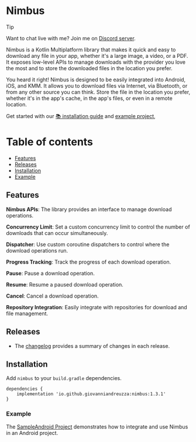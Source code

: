 # Nimbus

> [!TIP]
> Want to chat live with me? Join me on [Discord server](https://discord.gg/EBXRXPRD).

Nimbus is a Kotlin Multiplatform library that makes it quick and easy to download any file in your
app, whether it's a large image, a video, or a PDF.
It exposes low-level APIs to manage downloads with the provider you love the most and to store the
downloaded files in the location you prefer.

You heard it right! Nimbus is designed to be easily integrated into Android, iOS, and KMM.
It allows you to download files via Internet, via Bluetooth, or from any other source you can think.
Store the file in the location you prefer, whether it's in the app's cache, in the app's files, or
even in a remote location.

Get started with
our [📚 installation guide](#installation)
and [example project](#example),


Table of contents
=================

<!--ts-->

* [Features](#features)
* [Releases](#releases)
* [Installation](#installation)
* [Example](#example)

<!--te-->

## Features

**Nimbus APIs**: The library provides an interface to manage download operations.

**Concurrency Limit**: Set a custom concurrency limit to control the number of downloads that can
occur simultaneously.

**Dispatcher**: Use custom coroutine dispatchers to control where the download operations run.

**Progress Tracking**: Track the progress of each download operation.

**Pause**: Pause a download operation.

**Resume**: Resume a paused download operation.

**Cancel**: Cancel a download operation.

**Repository Integration**: Easily integrate with repositories for download and file management.

## Releases

* The [changelog](CHANGELOG.md) provides a summary of changes in each release.

## Installation

Add `nimbus` to your `build.gradle` dependencies.

```
dependencies {
    implementation 'io.github.giovanniandreuzza:nimbus:1.3.1'
}
```

### Example

The [SampleAndroid Project](https://github.com/giovanniandreuzza/nimbus/tree/master/sample_android)
demonstrates how to integrate and use Nimbus in an Android project.